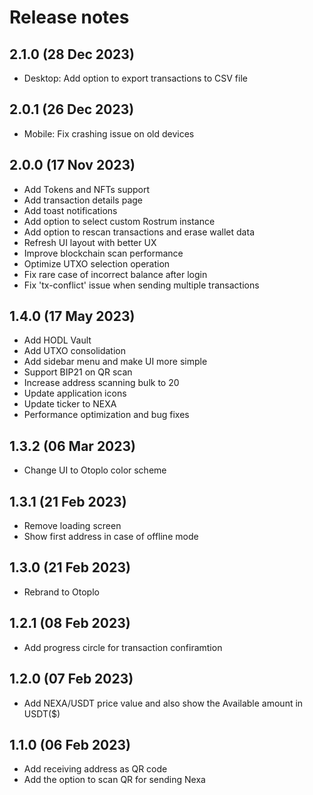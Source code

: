 # Release notes

## 2.1.0 (28 Dec 2023)

* Desktop: Add option to export transactions to CSV file

## 2.0.1 (26 Dec 2023)

* Mobile: Fix crashing issue on old devices

## 2.0.0 (17 Nov 2023)

* Add Tokens and NFTs support
* Add transaction details page
* Add toast notifications
* Add option to select custom Rostrum instance
* Add option to rescan transactions and erase wallet data
* Refresh UI layout with better UX
* Improve blockchain scan performance
* Optimize UTXO selection operation
* Fix rare case of incorrect balance after login
* Fix 'tx-conflict' issue when sending multiple transactions

## 1.4.0 (17 May 2023)

* Add HODL Vault
* Add UTXO consolidation
* Add sidebar menu and make UI more simple
* Support BIP21 on QR scan
* Increase address scanning bulk to 20
* Update application icons
* Update ticker to NEXA
* Performance optimization and bug fixes

## 1.3.2 (06 Mar 2023)

* Change UI to Otoplo color scheme

## 1.3.1 (21 Feb 2023)

* Remove loading screen
* Show first address in case of offline mode

## 1.3.0 (21 Feb 2023)

* Rebrand to Otoplo

## 1.2.1 (08 Feb 2023)

* Add progress circle for transaction confiramtion

## 1.2.0 (07 Feb 2023)

* Add NEXA/USDT price value and also show the Available amount in USDT($)

## 1.1.0 (06 Feb 2023)

* Add receiving address as QR code
* Add the option to scan QR for sending Nexa